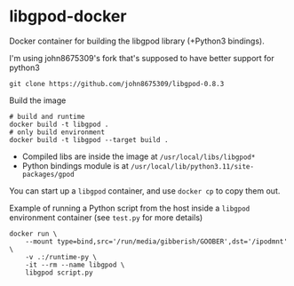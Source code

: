 # libgpod-docker

Docker container for building the libgpod library (+Python3 bindings).

I'm using john8675309's fork that's supposed to have better support for python3

```shell
git clone https://github.com/john8675309/libgpod-0.8.3
```

Build the image

```shell
# build and runtime
docker build -t libgpod .
# only build environment
docker build -t libgpod --target build .
```

- Compiled libs are inside the image at `/usr/local/libs/libgpod*`
- Python bindings module is at `/usr/local/lib/python3.11/site-packages/gpod`

You can start up a `libgpod` container, and use `docker cp` to copy them out.

Example of running a Python script from the host inside a `libgpod` environment container (see `test.py` for more details)

```shell
docker run \
    --mount type=bind,src='/run/media/gibberish/GOOBER',dst='/ipodmnt' \
    -v .:/runtime-py \
    -it --rm --name libgpod \
    libgpod script.py
```
